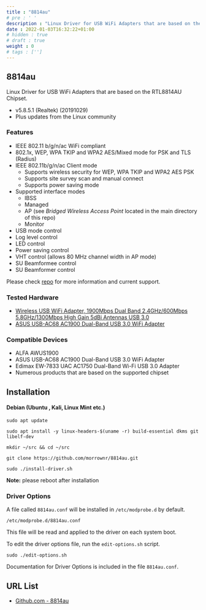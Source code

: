 ```yaml
---
title : "8814au"
# pre : ' '
description : "Linux Driver for USB WiFi Adapters that are based on the RTL8814AU Chipset."
date : 2022-01-03T16:32:22+01:00
# hidden : true
# draft : true
weight : 0
# tags : ['']
---
```


## 8814au

Linux Driver for USB WiFi Adapters that are based on the RTL8814AU Chipset.

* v5.8.5.1 (Realtek) (20191029)
* Plus updates from the Linux community

### Features

* IEEE 802.11 b/g/n/ac WiFi compliant
* 802.1x, WEP, WPA TKIP and WPA2 AES/Mixed mode for PSK and TLS (Radius)
* IEEE 802.11b/g/n/ac Client mode
  * Supports wireless security for WEP, WPA TKIP and WPA2 AES PSK
  * Supports site survey scan and manual connect
  * Supports power saving mode
* Supported interface modes
  * IBSS
  * Managed
  * AP (see *Bridged Wireless Access Point* located in the main directory of this repo)
  * Monitor
* USB mode control
* Log level control
* LED control
* Power saving control
* VHT control (allows 80 MHz channel width in AP mode)
* SU Beamformee control
* SU Beamformer control

Please check [repo](https://github.com/morrownr/8814au) for more information and current support.

### Tested Hardware

* [Wireless USB WiFi Adapter, 1900Mbps Dual Band 2.4GHz/600Mbps 5.8GHz/1300Mbps High Gain 5dBi Antennas USB 3.0](https://www.amazon.com/gp/product/B07VCKN83P)
* [ASUS USB-AC68 AC1900 Dual-Band USB 3.0 WiFi Adapter](https://www.amazon.com/dp/B01I7QFR10)

### Compatible Devices

* ALFA AWUS1900
* ASUS USB-AC68 AC1900 Dual-Band USB 3.0 WiFi Adapter
* Edimax EW-7833 UAC AC1750 Dual-Band Wi-Fi USB 3.0 Adapter
* Numerous products that are based on the supported chipset

## Installation

#### Debian (Ubuntu , Kali, Linux Mint etc.)

```plain
sudo apt update
```

```plain
sudo apt install -y linux-headers-$(uname -r) build-essential dkms git libelf-dev
```

```plain
mkdir ~/src && cd ~/src
```

```plain
git clone https://github.com/morrownr/8814au.git
```

```plain
sudo ./install-driver.sh
```

**Note:** please reboot after installation

### Driver Options

A file called `8814au.conf` will be installed in `/etc/modprobe.d` by default.

`/etc/modprobe.d/8814au.conf`

This file will be read and applied to the driver on each system boot.

To edit the driver options file, run the `edit-options.sh` script.

```plain
sudo ./edit-options.sh
```

Documentation for Driver Options is included in the file `8814au.conf`.

## URL List

* [Github.com - 8814au](https://github.com/morrownr/8814au)
